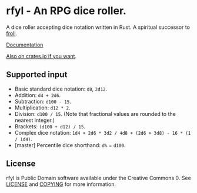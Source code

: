 # rfyl - An RPG dice roller.

A dice roller accepting dice notation written in Rust. A spiritual successor to [froll](https://github.com/trnglina/froll).

[Documentation](https://trnglina.org/doc/rfyl)

[Also on crates.io if you want](https://crates.io/crates/rfyl).

## Supported input

- Basic standard dice notation: `d8`, `2d12`.
- Addition: `d4 + 2d6`.
- Subtraction: `d100 - 15`.
- Multiplication: `d12 * 2`.
- Division: `d100 / 15`. (Note that fractional values are rounded to the nearest integer.)
- Brackets: `(d100 + d12) / 15`.
- Complex dice notation: `1d4 + 2d6 * 3d2 / 4d8 + (2d6 + 3d8) - 16 * (1 / 1d4)`.
- [master] Percentile dice shorthand: `d%` = `d100`.

## License

rfyl is Public Domain software available under the Creative Commons 0. See [LICENSE](LICENSE) and [COPYING](COPYING) for more information.
